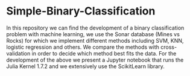 # Simple-Binary-Classification
In this repository we can find the development of a binary classification problem with machine learning, we use the Sonar database (Mines vs Rocks) for which we implement different methods including SVM, KNN, logistic regression and others. We compare the methods with cross-validation in order to decide which method best fits the data.  For the development of the above we present a Jupyter notebook that runs the Julia Kernel 1.7.2 and we extensively use the ScikitLearn library.
